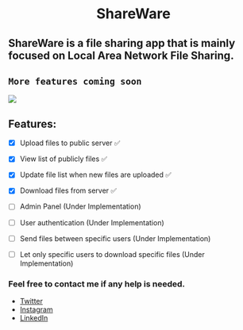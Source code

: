 # <h1 align="center">ShareWare</h1>

## ShareWare is a file sharing app that is mainly focused on Local Area Network File Sharing.

## ```More features coming soon```

<img style="text-align: center" src="https://user-images.githubusercontent.com/75155192/234959868-d0112c8d-1893-4c22-bb73-cc08b1dac2f0.png">

## Features: 
- [x] Upload files to public server ✅ 
- [x] View list of publicly files ✅
- [x] Update file list when new files are uploaded ✅
- [x] Download files from server ✅
- [ ] Admin Panel (Under Implementation) 
- [ ] User authentication (Under Implementation) 
- [ ] Send files between specific users (Under Implementation) 
- [ ] Let only specific users to download specific files (Under Implementation) 


### Feel free to contact me if any help is needed.
<ul>
    <li><a href="https://twitter.com/Heshantk">Twitter</a></li>
    <li><a href="https://www.instagram.com/heshan_thenura/">Instagram</a></li>
    <li><a href="https://www.linkedin.com/in/heshanthenura">LinkedIn</a></li>
</ul>